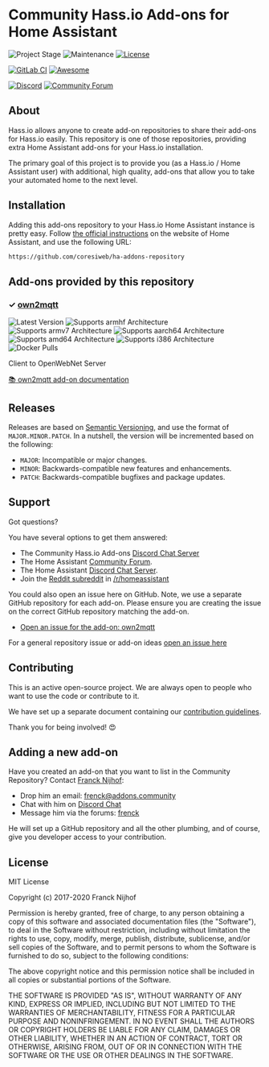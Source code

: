 # Community Hass.io Add-ons for Home Assistant

![Project Stage][project-stage-shield]
![Maintenance][maintenance-shield]
[![License][license-shield]](LICENSE.md)

[![GitLab CI][gitlabci-shield]][gitlabci]
[![Awesome][awesome-shield]][awesome]

[![Discord][discord-shield]][discord]
[![Community Forum][forum-shield]][forum]

## About

Hass.io allows anyone to create add-on repositories to share their add-ons for
Hass.io easily. This repository is one of those repositories, providing extra
Home Assistant add-ons for your Hass.io installation.

The primary goal of this project is to provide you (as a Hass.io /
Home Assistant user) with additional, high quality, add-ons that allow you to
take your automated home to the next level.

## Installation

Adding this add-ons repository to your Hass.io Home Assistant instance is
pretty easy. Follow [the official instructions][third-party-addons] on the
website of Home Assistant, and use the following URL:

```txt
https://github.com/coresiweb/ha-addons-repository
```

## Add-ons provided by this repository

### &#10003; [own2mqtt][addon-own2mqtt]

![Latest Version][own2mqtt-version-shield]
![Supports armhf Architecture][own2mqtt-armhf-shield]
![Supports armv7 Architecture][own2mqtt-armv7-shield]
![Supports aarch64 Architecture][own2mqtt-aarch64-shield]
![Supports amd64 Architecture][own2mqtt-amd64-shield]
![Supports i386 Architecture][own2mqtt-i386-shield]
![Docker Pulls][own2mqtt-pulls-shield]

Client to OpenWebNet Server

[:books: own2mqtt add-on documentation][addon-doc-own2mqtt]

## Releases

Releases are based on [Semantic Versioning][semver], and use the format
of ``MAJOR.MINOR.PATCH``. In a nutshell, the version will be incremented
based on the following:

- ``MAJOR``: Incompatible or major changes.
- ``MINOR``: Backwards-compatible new features and enhancements.
- ``PATCH``: Backwards-compatible bugfixes and package updates.

## Support

Got questions?

You have several options to get them answered:

- The Community Hass.io Add-ons [Discord Chat Server][discord]
- The Home Assistant [Community Forum][forum].
- The Home Assistant [Discord Chat Server][discord-ha].
- Join the [Reddit subreddit][reddit] in [/r/homeassistant][reddit]

You could also open an issue here on GitHub. Note, we use a separate
GitHub repository for each add-on. Please ensure you are creating the issue
on the correct GitHub repository matching the add-on.

- [Open an issue for the add-on: own2mqtt][own2mqtt-issue]

For a general repository issue or add-on ideas [open an issue here][issue]

## Contributing

This is an active open-source project. We are always open to people who want to
use the code or contribute to it.

We have set up a separate document containing our
[contribution guidelines](CONTRIBUTING.md).

Thank you for being involved! :heart_eyes:

## Adding a new add-on

Have you created an add-on that you want to list in the Community Repository?
Contact [Franck Nijhof][frenck]:

- Drop him an email: frenck@addons.community
- Chat with him on [Discord Chat][discord]
- Message him via the forums: [frenck][forum-frenck]

He will set up a GitHub repository and all the other plumbing,
and of course, give you developer access to your contribution.

## License

MIT License

Copyright (c) 2017-2020 Franck Nijhof

Permission is hereby granted, free of charge, to any person obtaining a copy
of this software and associated documentation files (the "Software"), to deal
in the Software without restriction, including without limitation the rights
to use, copy, modify, merge, publish, distribute, sublicense, and/or sell
copies of the Software, and to permit persons to whom the Software is
furnished to do so, subject to the following conditions:

The above copyright notice and this permission notice shall be included in all
copies or substantial portions of the Software.

THE SOFTWARE IS PROVIDED "AS IS", WITHOUT WARRANTY OF ANY KIND, EXPRESS OR
IMPLIED, INCLUDING BUT NOT LIMITED TO THE WARRANTIES OF MERCHANTABILITY,
FITNESS FOR A PARTICULAR PURPOSE AND NONINFRINGEMENT. IN NO EVENT SHALL THE
AUTHORS OR COPYRIGHT HOLDERS BE LIABLE FOR ANY CLAIM, DAMAGES OR OTHER
LIABILITY, WHETHER IN AN ACTION OF CONTRACT, TORT OR OTHERWISE, ARISING FROM,
OUT OF OR IN CONNECTION WITH THE SOFTWARE OR THE USE OR OTHER DEALINGS IN THE
SOFTWARE.

[addon-own2mqtt]: https://github.com/coresiweb/addon-own2mqtt/tree/v0.1.2
[addon-doc-own2mqtt]: https://github.com/coresiweb/addon-own2mqtt/blob/v0.1.2/README.md
[own2mqtt-issue]: https://github.com/coresiweb/addon-own2mqtt/issues
[own2mqtt-version-shield]: https://img.shields.io/badge/version-v0.1.2-blue.svg
[own2mqtt-pulls-shield]: https://img.shields.io/docker/pulls/coresi/armhf-own2mqtt.svg
[own2mqtt-aarch64-shield]: https://img.shields.io/badge/aarch64-yes-green.svg
[own2mqtt-amd64-shield]: https://img.shields.io/badge/amd64-yes-green.svg
[own2mqtt-armhf-shield]: https://img.shields.io/badge/armhf-yes-green.svg
[own2mqtt-armv7-shield]: https://img.shields.io/badge/armv7-yes-green.svg
[own2mqtt-i386-shield]: https://img.shields.io/badge/i386-yes-green.svg
[awesome-shield]: https://img.shields.io/badge/awesome%3F-yes-brightgreen.svg
[awesome]: https://awesome-ha.com
[discord-ha]: https://discord.gg/c5DvZ4e
[discord-shield]: https://img.shields.io/discord/478094546522079232.svg
[discord]: https://discord.me/hassioaddons
[forum-frenck]: https://community.home-assistant.io/u/frenck/?u=frenck
[forum-shield]: https://img.shields.io/badge/community-forum-brightgreen.svg
[forum]: https://community.home-assistant.io?u=frenck
[frenck]: https://github.com/frenck
[gitlabci-shield]: https://gitlab.com/coresiweb/ha-addons-repository/badges/master/pipeline.svg
[gitlabci]: https://gitlab.com/coresiweb/ha-addons-repository/pipelines
[issue]: https://github.com/coresiweb/ha-addons-repository/issues
[license-shield]: https://img.shields.io/github/license/coresiweb/ha-addons-repository.svg
[maintenance-shield]: https://img.shields.io/maintenance/yes/2020.svg
[project-stage-shield]: https://img.shields.io/badge/project%20stage-production%20ready-brightgreen.svg
[reddit]: https://reddit.com/r/homeassistant
[semver]: http://semver.org/spec/v2.0.0.html
[third-party-addons]: https://home-assistant.io/hassio/installing_third_party_addons/